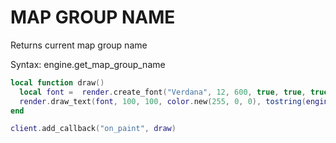 # MAP GROUP NAME

Returns current map group name

Syntax:	engine.get_map_group_name

```lua
local function draw()
  local font =  render.create_font("Verdana", 12, 600, true, true, true)
  render.draw_text(font, 100, 100, color.new(255, 0, 0), tostring(engine.get_map_group_name()))
end

client.add_callback("on_paint", draw)
```
